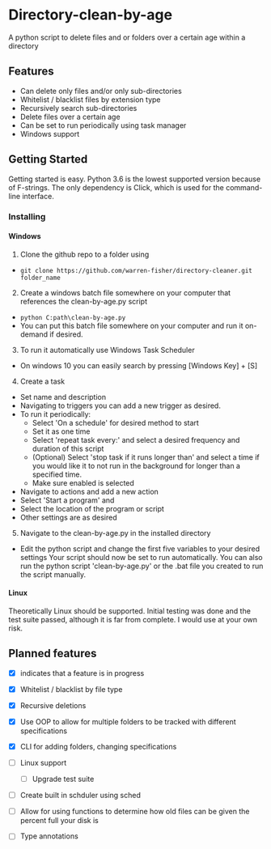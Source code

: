 # Directory-clean-by-age

 A python script to delete files and or folders over a certain age within a directory

## Features

- Can delete only files and/or only sub-directories
- Whitelist / blacklist files by extension type
- Recursively search sub-directories
- Delete files over a certain age
- Can be set to run periodically using task manager
- Windows support

## Getting Started

Getting started is easy. Python 3.6 is the lowest supported version because of F-strings.
The only dependency is Click, which is used for the command-line interface.

### Installing

#### Windows

1. Clone the github repo to a folder using

- `git clone https://github.com/warren-fisher/directory-cleaner.git folder_name`

2. Create a windows batch file somewhere on your computer that references the clean-by-age.py script

- `python C:path\clean-by-age.py`
- You can put this batch file somewhere on your computer and run it on-demand if desired.

3. To run it automatically use Windows Task Scheduler

- On windows 10 you can easily search by pressing [Windows Key] + [S]

4. Create a task

- Set name and description
- Navigating to triggers you can add a new trigger as desired.
- To run it periodically:
    - Select 'On a schedule' for desired method to start
    - Set it as one time
    - Select 'repeat task every:' and select a desired frequency and duration of this script
    - (Optional) Select 'stop task if it runs longer than' and select a time if you would like it to not run in the background for longer than a specified time.
    - Make sure enabled is selected
- Navigate to actions and add a new action
- Select 'Start a program' and
- Select the location of the program or script
- Other settings are as desired

5. Navigate to the clean-by-age.py in the installed directory
- Edit the python script and change the first five variables to your desired settings
Your script should now be set to run automatically. You can also run the python script 'clean-by-age.py' or the .bat file you created to run the script manually.

#### Linux 

Theoretically Linux should be supported. Initial testing was done and the test suite passed, although it is far from complete.
I would use at your own risk. 

## Planned features

- [x] indicates that a feature is in progress

- [x] Whitelist / blacklist by file type
- [x] Recursive deletions
- [x] Use OOP to allow for multiple folders to be tracked with different specifications
- [x] CLI for adding folders, changing specifications
- [ ] Linux support

    - [ ] Upgrade test suite
- [ ] Create built in schduler using sched
- [ ] Allow for using functions to determine how old files can be given the percent full your disk is
- [ ] Type annotations
